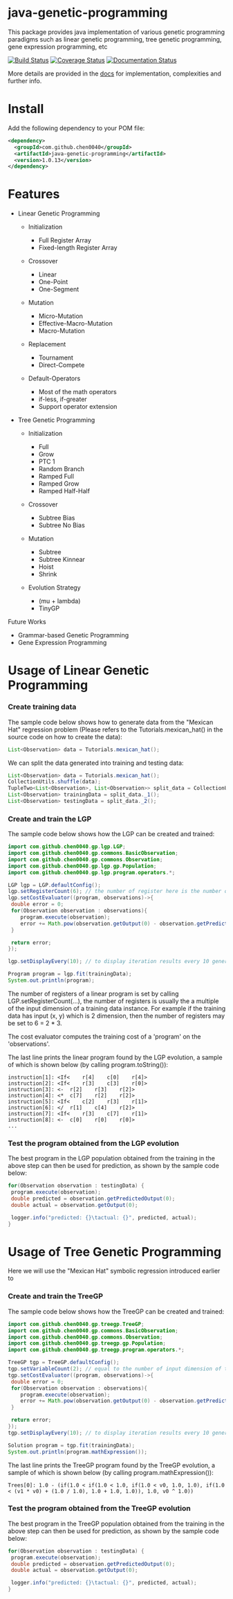 # java-genetic-programming
This package provides java implementation of various genetic programming paradigms such as linear genetic programming, tree genetic programming, gene expression programming, etc

[![Build Status](https://travis-ci.org/chen0040/java-genetic-programming.svg?branch=master)](https://travis-ci.org/chen0040/java-genetic-programming) [![Coverage Status](https://coveralls.io/repos/github/chen0040/java-genetic-programming/badge.svg?branch=master)](https://coveralls.io/github/chen0040/java-genetic-programming?branch=master) [![Documentation Status](https://readthedocs.org/projects/java-genetic-programming/badge/?version=latest)](http://java-genetic-programming.readthedocs.io/en/latest/?badge=latest)
                                                                                                                                                                                                                                                                                                                  
More details are provided in the [docs](http://java-genetic-programming.readthedocs.io/en/latest/?badge=latest) for implementation, complexities and further info.

# Install

Add the following dependency to your POM file:

```xml
<dependency>
  <groupId>com.github.chen0040</groupId>
  <artifactId>java-genetic-programming</artifactId>
  <version>1.0.13</version>
</dependency>
```

# Features

* Linear Genetic Programming

    - Initialization
    
       + Full Register Array 
       + Fixed-length Register Array
   
    - Crossover
     
        + Linear
        + One-Point
        + One-Segment
    
    - Mutation
   
        + Micro-Mutation
        + Effective-Macro-Mutation
        + Macro-Mutation
    
    - Replacement
   
        + Tournament
        + Direct-Compete
    
    - Default-Operators
   
        + Most of the math operators
        + if-less, if-greater
        + Support operator extension
        
* Tree Genetic Programming

    - Initialization 
    
        + Full
        + Grow
        + PTC 1
        + Random Branch
        + Ramped Full
        + Ramped Grow
        + Ramped Half-Half
        
    - Crossover
    
        + Subtree Bias
        + Subtree No Bias
        
    - Mutation
    
        + Subtree
        + Subtree Kinnear
        + Hoist
        + Shrink
        
    - Evolution Strategy
    
        + (mu + lambda)
        + TinyGP


    
Future Works

* Grammar-based Genetic Programming
* Gene Expression Programming



# Usage of Linear Genetic Programming

### Create training data

The sample code below shows how to generate data from the "Mexican Hat" regression problem (Please refers to the Tutorials.mexican_hat() in the source code on how to create the data):

```java
List<Observation> data = Tutorials.mexican_hat();
```

We can split the data generated into training and testing data:

```java
List<Observation> data = Tutorials.mexican_hat();
CollectionUtils.shuffle(data);
TupleTwo<List<Observation>, List<Observation>> split_data = CollectionUtils.split(data, 0.9);
List<Observation> trainingData = split_data._1();
List<Observation> testingData = split_data._2();
```
### Create and train the LGP

 
The sample code below shows how the LGP can be created and trained:

```java
import com.github.chen0040.gp.lgp.LGP;
import com.github.chen0040.gp.commons.BasicObservation;
import com.github.chen0040.gp.commons.Observation;
import com.github.chen0040.gp.lgp.gp.Population;
import com.github.chen0040.gp.lgp.program.operators.*;

LGP lgp = LGP.defaultConfig();
lgp.setRegisterCount(6); // the number of register here is the number of input dimension of the training data times 3
lgp.setCostEvaluator((program, observations)->{
 double error = 0;
 for(Observation observation : observations){
    program.execute(observation);
    error += Math.pow(observation.getOutput(0) - observation.getPredictedOutput(0), 2.0);
 }

 return error;
});

lgp.setDisplayEvery(10); // to display iteration results every 10 generation

Program program = lgp.fit(trainingData);
System.out.println(program);
```
The number of registers of a linear program is set by calling LGP.setRegisterCount(...), the number of registers is usually the a multiple of the 
input dimension of a training data instance. For example if the training data has input (x, y) which is 2 dimension, then the number of registers
may be set to 6 = 2 * 3.

The cost evaluator computes the training cost of a 'program' on the 'observations'.

The last line prints the linear program found by the LGP evolution, a sample of which is shown below (by calling program.toString()):

```
instruction[1]: <If<	r[4]	c[0]	r[4]>
instruction[2]: <If<	r[3]	c[3]	r[0]>
instruction[3]: <-	r[2]	r[3]	r[2]>
instruction[4]: <*	c[7]	r[2]	r[2]>
instruction[5]: <If<	c[2]	r[3]	r[1]>
instruction[6]: </	r[1]	c[4]	r[2]>
instruction[7]: <If<	r[3]	c[7]	r[1]>
instruction[8]: <-	c[0]	r[0]	r[0]>
...
```

### Test the program obtained from the LGP evolution

The best program in the LGP population obtained from the training in the above step can then be used for prediction, as shown by the sample code below:

```java
for(Observation observation : testingData) {
 program.execute(observation);
 double predicted = observation.getPredictedOutput(0);
 double actual = observation.getOutput(0);

 logger.info("predicted: {}\tactual: {}", predicted, actual);
}
```

# Usage of Tree Genetic Programming

Here we will use the "Mexican Hat" symbolic regression introduced earlier to 

### Create and train the TreeGP

 
The sample code below shows how the TreeGP can be created and trained:

```java
import com.github.chen0040.gp.treegp.TreeGP;
import com.github.chen0040.gp.commons.BasicObservation;
import com.github.chen0040.gp.commons.Observation;
import com.github.chen0040.gp.treegp.gp.Population;
import com.github.chen0040.gp.treegp.program.operators.*;

TreeGP tgp = TreeGP.defaultConfig();
tgp.setVariableCount(2); // equal to the number of input dimension of the training data
tgp.setCostEvaluator((program, observations)->{
 double error = 0;
 for(Observation observation : observations){
    program.execute(observation);
    error += Math.pow(observation.getOutput(0) - observation.getPredictedOutput(0), 2.0);
 }

 return error;
});
tgp.setDisplayEvery(10); // to display iteration results every 10 generation

Solution program = tgp.fit(trainingData);
System.out.println(program.mathExpression());
```

The last line prints the TreeGP program found by the TreeGP evolution, a sample of which is shown below (by calling program.mathExpression()):

```
Trees[0]: 1.0 - (if(1.0 < if(1.0 < 1.0, if(1.0 < v0, 1.0, 1.0), if(1.0 < (v1 * v0) + (1.0 / 1.0), 1.0 + 1.0, 1.0)), 1.0, v0 ^ 1.0))
```

### Test the program obtained from the TreeGP evolution

The best program in the TreeGP population obtained from the training in the above step can then be used for prediction, as shown by the sample code below:

```java
for(Observation observation : testingData) {
 program.execute(observation);
 double predicted = observation.getPredictedOutput(0);
 double actual = observation.getOutput(0);

 logger.info("predicted: {}\tactual: {}", predicted, actual);
}
```
